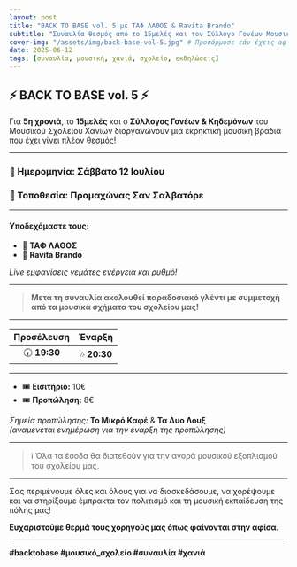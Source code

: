 ```yaml
---
layout: post
title: "BACK TO BASE vol. 5 με ΤΑΦ ΛΑΘΟΣ & Ravita Brando"
subtitle: "Συναυλία θεσμός από το 15μελές και τον Σύλλογο Γονέων Μουσικού Σχολείου Χανίων"
cover-img: "/assets/img/back-base-vol-5.jpg" # Προσάρμοσε εάν έχεις αφίσα!
date: 2025-06-12
tags: [συναυλία, μουσική, χανιά, σχολείο, εκδηλώσεις]
---
```


## ⚡ BACK TO BASE vol. 5 ⚡

Για **5η χρονιά**, το **15μελές** και ο **Σύλλογος Γονέων & Κηδεμόνων** του Μουσικού Σχολείου Χανίων διοργανώνουν μια εκρηκτική μουσική βραδιά που έχει γίνει πλέον θεσμός!

---
### 📅 Ημερομηνία: **Σάββατο 12 Ιουλίου**
### 📍 Τοποθεσία: **Προμαχώνας Σαν Σαλβατόρε**

---

#### Υποδεχόμαστε τους:

- 🎤 **ΤΑΦ ΛΑΘΟΣ**
- 🎤 **Ravita Brando**

*Live εμφανίσεις γεμάτες ενέργεια και ρυθμό!*

---

> **Μετά τη συναυλία ακολουθεί παραδοσιακό γλέντι με συμμετοχή από τα μουσικά σχήματα του σχολείου μας!**

---

| Προσέλευση     | Έναρξη         |
|:--------------:|:--------------:|
| 🕢 **19:30**   | 🎶 **20:30**   |

---

- 🎟️ **Εισιτήριο:** 10€
- 🎟️ **Προπώληση:** 8€

*Σημεία προπώλησης:* **Το Μικρό Καφέ** & **Τα Δυο Λουξ**  
_(αναμένεται ενημέρωση για την έναρξη της προπώλησης)_

---

> ℹ️ Όλα τα έσοδα θα διατεθούν για την αγορά μουσικού εξοπλισμού του σχολείου μας.

---

Σας περιμένουμε όλες και όλους για να διασκεδάσουμε, να χορέψουμε και να στηρίξουμε έμπρακτα τον πολιτισμό και τη μουσική εκπαίδευση της πόλης μας!

**Ευχαριστούμε θερμά τους χορηγούς μας όπως φαίνονται στην αφίσα.**

---

**#backtobase #μουσικό_σχολείο #συναυλία #χανιά**